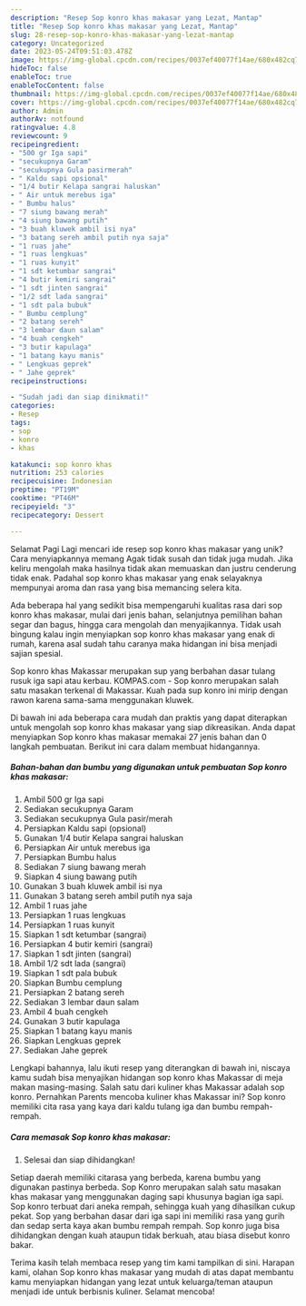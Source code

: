 ```yaml
---
description: "Resep Sop konro khas makasar yang Lezat, Mantap"
title: "Resep Sop konro khas makasar yang Lezat, Mantap"
slug: 28-resep-sop-konro-khas-makasar-yang-lezat-mantap
category: Uncategorized
date: 2023-05-24T09:51:03.478Z
image: https://img-global.cpcdn.com/recipes/0037ef40077f14ae/680x482cq70/sop-konro-khas-makasar-foto-resep-utama.jpg
hideToc: false
enableToc: true
enableTocContent: false
thumbnail: https://img-global.cpcdn.com/recipes/0037ef40077f14ae/680x482cq70/sop-konro-khas-makasar-foto-resep-utama.jpg
cover: https://img-global.cpcdn.com/recipes/0037ef40077f14ae/680x482cq70/sop-konro-khas-makasar-foto-resep-utama.jpg
author: Admin
authorAv: notfound
ratingvalue: 4.8
reviewcount: 9
recipeingredient:
- "500 gr Iga sapi"
- "secukupnya Garam"
- "secukupnya Gula pasirmerah"
- " Kaldu sapi opsional"
- "1/4 butir Kelapa sangrai haluskan"
- " Air untuk merebus iga"
- " Bumbu halus"
- "7 siung bawang merah"
- "4 siung bawang putih"
- "3 buah kluwek ambil isi nya"
- "3 batang sereh ambil putih nya saja"
- "1 ruas jahe"
- "1 ruas lengkuas"
- "1 ruas kunyit"
- "1 sdt ketumbar sangrai"
- "4 butir kemiri sangrai"
- "1 sdt jinten sangrai"
- "1/2 sdt lada sangrai"
- "1 sdt pala bubuk"
- " Bumbu cemplung"
- "2 batang sereh"
- "3 lembar daun salam"
- "4 buah cengkeh"
- "3 butir kapulaga"
- "1 batang kayu manis"
- " Lengkuas geprek"
- " Jahe geprek"
recipeinstructions:

- "Sudah jadi dan siap dinikmati!"
categories:
- Resep
tags:
- sop
- konro
- khas

katakunci: sop konro khas 
nutrition: 253 calories
recipecuisine: Indonesian
preptime: "PT19M"
cooktime: "PT46M"
recipeyield: "3"
recipecategory: Dessert

---
```



Selamat Pagi Lagi mencari ide resep sop konro khas makasar yang unik? Cara menyiapkannya memang Agak tidak susah dan tidak juga mudah. Jika keliru mengolah maka hasilnya tidak akan memuaskan dan justru cenderung tidak enak. Padahal sop konro khas makasar yang enak selayaknya mempunyai aroma dan rasa yang bisa memancing selera kita.


Ada beberapa hal yang sedikit bisa mempengaruhi kualitas rasa dari sop konro khas makasar, mulai dari jenis bahan, selanjutnya pemilihan bahan segar dan bagus, hingga cara mengolah dan menyajikannya. Tidak usah bingung kalau ingin menyiapkan sop konro khas makasar yang enak di rumah, karena asal sudah tahu caranya maka hidangan ini bisa menjadi sajian spesial.

Sop konro khas Makassar merupakan sup yang berbahan dasar tulang rusuk iga sapi atau kerbau. KOMPAS.com - Sop konro merupakan salah satu masakan terkenal di Makassar. Kuah pada sup konro ini mirip dengan rawon karena sama-sama menggunakan kluwek.


Di bawah ini ada beberapa cara mudah dan praktis yang dapat diterapkan untuk mengolah sop konro khas makasar yang siap dikreasikan. Anda dapat menyiapkan Sop konro khas makasar memakai 27 jenis bahan dan 0 langkah pembuatan. Berikut ini cara dalam membuat hidangannya.

<!--inarticleads1-->

##### Bahan-bahan dan bumbu yang digunakan untuk pembuatan Sop konro khas makasar:

1. Ambil 500 gr Iga sapi
1. Sediakan secukupnya Garam
1. Sediakan secukupnya Gula pasir/merah
1. Persiapkan  Kaldu sapi (opsional)
1. Gunakan 1/4 butir Kelapa sangrai haluskan
1. Persiapkan  Air untuk merebus iga
1. Persiapkan  Bumbu halus
1. Sediakan 7 siung bawang merah
1. Siapkan 4 siung bawang putih
1. Gunakan 3 buah kluwek ambil isi nya
1. Gunakan 3 batang sereh ambil putih nya saja
1. Ambil 1 ruas jahe
1. Persiapkan 1 ruas lengkuas
1. Persiapkan 1 ruas kunyit
1. Siapkan 1 sdt ketumbar (sangrai)
1. Persiapkan 4 butir kemiri (sangrai)
1. Siapkan 1 sdt jinten (sangrai)
1. Ambil 1/2 sdt lada (sangrai)
1. Siapkan 1 sdt pala bubuk
1. Siapkan  Bumbu cemplung
1. Persiapkan 2 batang sereh
1. Sediakan 3 lembar daun salam
1. Ambil 4 buah cengkeh
1. Gunakan 3 butir kapulaga
1. Siapkan 1 batang kayu manis
1. Siapkan  Lengkuas geprek
1. Sediakan  Jahe geprek


Lengkapi bahannya, lalu ikuti resep yang diterangkan di bawah ini, niscaya kamu sudah bisa menyajikan hidangan sop konro khas Makassar di meja makan masing-masing. Salah satu dari kuliner khas Makassar adalah sop konro. Pernahkan Parents mencoba kuliner khas Makassar ini? Sop konro memiliki cita rasa yang kaya dari kaldu tulang iga dan bumbu rempah-rempah. 

<!--inarticleads2-->

##### Cara memasak Sop konro khas makasar:


1. Selesai dan siap dihidangkan!

Setiap daerah memiliki citarasa yang berbeda, karena bumbu yang digunakan pastinya berbeda. Sop Konro merupakan salah satu masakan khas makasar yang menggunakan daging sapi khusunya bagian iga sapi. Sop konro terbuat dari aneka rempah, sehingga kuah yang dihasilkan cukup pekat. Sop yang berbahan dasar dari iga sapi ini memiliki rasa yang gurih dan sedap serta kaya akan bumbu rempah rempah. Sop konro juga bisa dihidangkan dengan kuah ataupun tidak berkuah, atau biasa disebut konro bakar. 

Terima kasih telah membaca resep yang tim kami tampilkan di sini. Harapan kami, olahan Sop konro khas makasar yang mudah di atas dapat membantu kamu menyiapkan hidangan yang lezat untuk keluarga/teman ataupun menjadi ide untuk berbisnis kuliner. Selamat mencoba!
